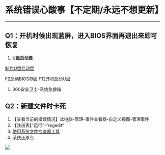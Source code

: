 # 系统错误心酸事【不定期/永远不想更新】

---

## Q1：开机时候出现蓝屏，进入BIOS界面再退出来即可恢复

1.  **U盘启动盘** 

   [制作U盘启动盘](http://www.uqidong.net/) 

  F2启动BIOS界面 F12开机启动U盘

1. 360安全卫士-系统急救箱

## Q2：新建文件时卡死

1. 【查看当前的错误情况】此电脑-管理-事件查看器-自定义视图-管理事件
1. 【注册表】”运行“-”regedit“
1.  [使用系统文件检查器工具](https://jingyan.baidu.com/article/e5c39bf589af9139d660335b.html) 
1. 系统还原点

  ![](https://static.notion-static.com/7cde19ea208d427288bc5ba405026b84/44f638bd33039a827cf691965c4afbd7.png)